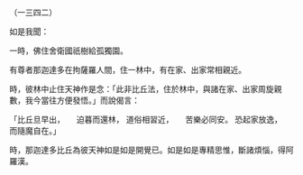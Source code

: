 （一三四二）

如是我聞：

一時，佛住舍衛國祇樹給孤獨園。

有尊者那迦達多在拘薩羅人間，住一林中，有在家、出家常相親近。

時，彼林中止住天神作是念：「此非比丘法，住於林中，與諸在家、出家周旋親數，我今當往方便發悟。」而說偈言：

「比丘旦早出，　　迫暮而還林，
道俗相習近，　　苦樂必同安。
恐起家放逸，　　而隨魔自在。」

時，那迦達多比丘為彼天神如是如是開覺已。如是如是專精思惟，斷諸煩惱，得阿羅漢。





